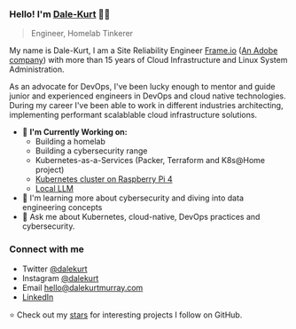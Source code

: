 ### Hello! I'm [Dale-Kurt](https://www.dalekurtmurray.com) 👋🏼
> Engineer, Homelab Tinkerer


My name is Dale-Kurt, I am a Site Reliability Engineer [Frame.io](https://www.frame.io) ([An Adobe company](https://news.adobe.com/news/news-details/2021/Adobe-Completes-Acquisition-of-Frame.io/default.aspx)) with more than 15 years of Cloud Infrastructure and Linux System Administration. 

As an advocate for DevOps, I've been lucky enough to mentor and guide junior and experienced engineers in DevOps and cloud native technologies. During my career I've been able to work in different industries architecting, implementing performant scalablable cloud infrastructure solutions. 



- 🔬 **I'm Currently Working on:**
  - Building a homelab
  - Building a cybersecurity range
  - Kubernetes-as-a-Services (Packer, Terraform and K8s@Home project)
  - [Kubernetes cluster on Raspberry Pi 4](https://github.com/dalekurt/kubernetes-the-fun-way)
  - [Local LLM](https://github.com/dalekurt/local-llm-stack)
- 🌱 I'm learning more about cybersecurity and diving into data engineering concepts
- 💬 Ask me about Kubernetes, cloud-native, DevOps practices and cybersecurity.

### Connect with me
- Twitter [@dalekurt](https://www.twitter.com/dalekurt)
- Instagram [@dalekurt](https://www.instagram.com/dalekurt)
- Email [hello@dalekurtmurray.com](mailto:hello@dalekurtmurray.com)
- [LinkedIn](https://www.linkedin.com/in/dalekurt/)

⭐️ Check out my [stars](https://github.com/dalekurt?tab=stars) for interesting projects I follow on GitHub.
